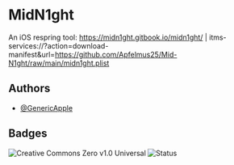 # MidN1ght
An iOS respring tool: https://midn1ght.gitbook.io/midn1ght/ | itms-services://?action=download-manifest&url=https://github.com/Apfelmus25/Mid-N1ght/raw/main/midn1ght.plist

## Authors
- [@GenericApple](https://www.github.com/apfelmus25)

## Badges
![Creative Commons Zero v1.0 Universal](https://img.shields.io/badge/License-CreativeCommons-greenZero.svg)
![Status](https://img.shields.io/badge/Status-Online-green.svg)
